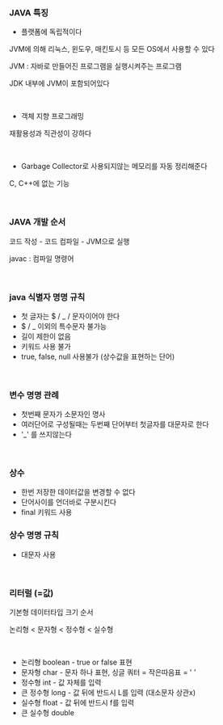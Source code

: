 ### JAVA 특징

- 플랫폼에 독립적이다 

JVM에 의해 리눅스, 윈도우, 매킨토시 등 모든 OS에서 사용할 수 있다

JVM : 자바로 만들어진 프로그램을 실행시켜주는 프로그램

JDK 내부에 JVM이 포함되어있다

<br>

- 객체 지향 프로그래밍 

재활용성과 직관성이 강하다

<br>

- Garbage Collector로 사용되지않는 메모리를 자동 정리해준다

C, C++에 없는 기능 

<br>

### JAVA 개발 순서
코드 작성 - 코드 컴파일 - JVM으로 실행

javac : 컴파일 명령어

<br>

### java 식별자 명명 규칙
- 첫 글자는 $ / _ / 문자이어야 한다
- $ / _ 이외의 특수문자 불가능
- 길이 제한이 없음
- 키워드 사용 불가
- true, false, null 사용불가 (상수값을 표현하는 단어)

<br>

### 변수 명명 관례
- 첫번째 문자가 소문자인 명사
- 여러단어로 구성될때는 두번째 단어부터 첫글자를 대문자로 한다
- '_' 를 쓰지않는다

<br>

### 상수
- 한번 저장한 데이터값을 변경할 수 없다
- 단어사이를 언더바로 구분시킨다
- final 키워드 사용


### 상수 명명 규칙 
- 대문자 사용

<br>

### 리터럴 (=값)

기본형 데이터타입 크기 순서

논리형 < 문자형 < 정수형 < 실수형

<br>

- 논리형 boolean - true or false 표현
- 문자형 char - 문자 하나 표현, 싱글 쿼터 = 작은따음표 = ' '
- 정수형 int - 값 자체를 입력
- 큰 정수형 long - 값 뒤에 반드시 L를 입력 (대소문자 상관x)
- 실수형 float - 값 뒤에 반드시 f를 입력
- 큰 실수형 double

